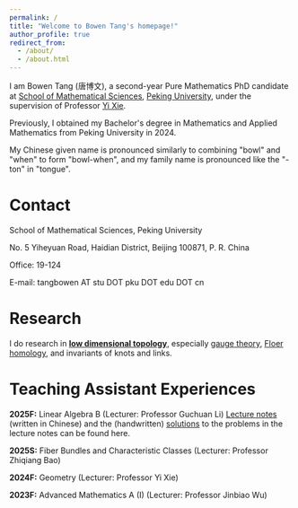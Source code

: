 ```yaml
---
permalink: /
title: "Welcome to Bowen Tang's homepage!"
author_profile: true
redirect_from: 
  - /about/
  - /about.html
---
```


I am Bowen Tang (唐博文), a second-year Pure Mathematics PhD candidate at [School of Mathematical Sciences](https://www.math.pku.edu.cn/), [Peking University](https://www.pku.edu.cn), under the supervision of Professor [Yi Xie](https://bicmr.pku.edu.cn/content/lists/11_catid74_zmx.html). 

Previously, I obtained my Bachelor's degree in Mathematics and Applied Mathematics from Peking University in 2024.

My Chinese given name is pronounced similarly to combining "bowl" and "when" to form "bowl-when", and my family name is pronounced like the "-ton" in "tongue".

Contact
======
School of Mathematical Sciences, Peking University

No. 5 Yiheyuan Road, Haidian District, Beijing 100871, P. R. China

Office: 19-124

E-mail: tangbowen AT stu DOT pku DOT edu DOT cn

Research
======
I do research in [<strong>low dimensional topology</strong>](https://en.wikipedia.org/wiki/Low-dimensional_topology), especially [gauge theory](https://en.wikipedia.org/wiki/Gauge_theory_(mathematics)), [Floer homology](https://en.wikipedia.org/wiki/Floer_homology), and invariants of knots and links.

Teaching Assistant Experiences
======
__2025F:__ Linear Algebra B (Lecturer: Professor Guchuan Li) [Lecture notes](assets/25F_Lecture_Notes.pdf) (written in Chinese) and the (handwritten) [solutions](assets/25F_Solution.pdf) to the problems in the lecture notes can be found here.

__2025S:__ Fiber Bundles and Characteristic Classes (Lecturer: Professor Zhiqiang Bao)

__2024F:__ Geometry (Lecturer: Professor Yi Xie)

__2023F:__ Advanced Mathematics A (I) (Lecturer: Professor Jinbiao Wu)
